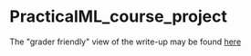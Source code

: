 # PracticalML_course_project


The "grader friendly" view of the write-up may be found [here](https://caa028.github.io/PracticalML_writeup.html)
